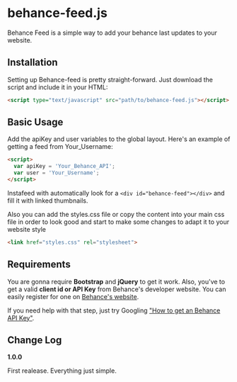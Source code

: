 behance-feed.js
============

Behance Feed is a simple way to add your behance last updates to your website.

## Installation
Setting up Behance-feed is pretty straight-forward. Just download the script and include it in your HTML:

```html
<script type="text/javascript" src="path/to/behance-feed.js"></script>
```

## Basic Usage

Add the apiKey and user variables to the global layout. Here's an example of getting a feed from Your_Username:

```html
<script>
  var apiKey = 'Your_Behance_API';
  var user = 'Your_Username';
</script>
```

Instafeed with automatically look for a `<div id="behance-feed"></div>` and fill it with linked thumbnails.

Also you can add the styles.css file or copy the content into your main css file in order to look good and start to make some changes to adapt it to your website style

```html
<link href="styles.css" rel="stylesheet">
```

## Requirements

You are gonna require __Bootstrap__ and __jQuery__ to get it work. Also, you've to get a valid __client id or API Key__ from Behance's developer website. You can easily register for one on [Behance's website](https://www.behance.net/dev/register).

If you need help with that step, just try Googling ["How to get an Behance API Key"](https://www.google.com.mx/search?q=how+to+get+a+behance+api+key&oq=how+to+get+a+behance+api+key&aqs=chrome..69i57j0.4817j0j7&sourceid=chrome&ie=UTF-8).

## Change Log

__1.0.0__

First realease. Everything just simple.
